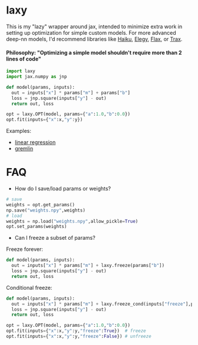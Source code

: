 # laxy
This is my "lazy" wrapper around jax, intended to minimize extra work in setting up optimization for simple custom models. For more advanced deep-nn models, I'd recommend libraries like [Haiku](https://github.com/deepmind/dm-haiku), [Elegy](https://github.com/poets-ai/elegy), [Flax](https://github.com/google/flax), or [Trax](https://github.com/google/trax).

#### Philosophy: "Optimizing a simple model shouldn't require more than 2 lines of code"
```python
import laxy
import jax.numpy as jnp

def model(params, inputs):
  out = inputs["x"] * params["m"] + params["b"]
  loss = jnp.square(inputs["y"] - out)
  return out, loss

opt = laxy.OPT(model, params={"a":1.0,"b":0.0})
opt.fit(inputs={"x":x,"y":y})
```

Examples:
* [linear regression](https://colab.research.google.com/github/sokrypton/laxy/blob/main/laxy_example.ipynb)
* [gremlin](https://colab.research.google.com/github/sokrypton/laxy/blob/main/gremlin_jax.ipynb)

# FAQ
* How do I save/load params or weights?
```python
# save
weights = opt.get_params()
np.save("weights.npy",weights)
# load
weights = np.load("weights.npy",allow_pickle=True)
opt.set_params(weights)
```
* Can I freeze a subset of params?

Freeze forever:
```python
def model(params, inputs):
  out = inputs["x"] * params["m"] + laxy.freeze(params["b"])
  loss = jnp.square(inputs["y"] - out)
  return out, loss
```

Conditional freeze:
```python
def model(params, inputs):
  out = inputs["x"] * params["m"] + laxy.freeze_cond(inputs["freeze"],params["b"])
  loss = jnp.square(inputs["y"] - out)
  return out, loss

opt = laxy.OPT(model, params={"a":1.0,"b":0.0})
opt.fit(inputs={"x":x,"y":y,"freeze":True})  # freeze
opt.fit(inputs={"x":x,"y":y,"freeze":False}) # unfreeze
```
